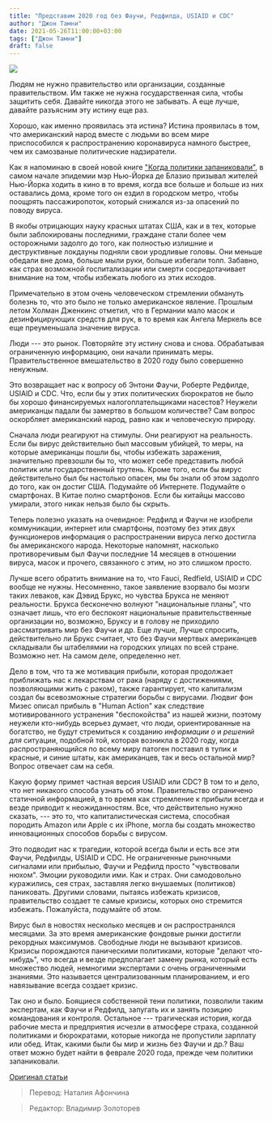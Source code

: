 ```yaml
---
title: "Представим 2020 год без Фаучи, Редфилда, USIAID и CDC"
author: "Джон Тамни"
date: 2021-05-26T11:00:00+03:00
tags: ["Джон Тамни"]
draft: false
---
```

![](https://www.aier.org/wp-content/uploads/2021/05/fairride-800x508.jpg)

Людям не нужно правительство или организации, созданные правительством. Им также не нужна государственная сила, чтобы защитить себя. Давайте никогда этого не забывать. А еще лучше, давайте разъясним эту истину еще раз.

Хорошо, как именно проявилась эта истина? Истина проявилась в том, что американский народ вместе с людьми во всем мире приспособился к распространению коронавируса намного быстрее, чем их самозваные политические надзиратели.

Как я напоминаю в своей новой книге ["Когда политики запаниковали"](https://www.amazon.com/gp/product/1642938378/ref=as_li_qf_asin_il_tl?ie=UTF8&tag=poshilpre06-20&creative=9325&linkCode=as2&creativeASIN=1642938378&linkId=92f977b472571066f3d27ad4998f87b1), в самом начале эпидемии мэр Нью-Йорка де Блазио призывал жителей Нью-Йорка ходить в кино в то время, когда все больше и больше из них оставались дома, кроме того он ездил в городском метро, чтобы поощрять пассажиропоток, который снижался из-за опасений по поводу вируса.

В якобы отрицающих науку красных штатах США, как и в тех, которые были заблокированы последними, граждане стали более чем осторожными задолго до того, как полностью излишние и деструктивные локдауны подняли свои уродливые головы. Они меньше обедали вне дома, больше мыли руки, больше избегали толп. Забавно, как страх возможной госпитализации или смерти сосредотачивает внимание на том, чтобы избежать любого из этих исходов.

Примечательно в этом очень человеческом стремлении обмануть болезнь то, что это было не только американское явление. Прошлым летом Холман Дженкинс отметил, что в Германии мало масок и дезинфицирующих средств для рук, в то время как Ангела Меркель все еще преуменьшала значение вируса.

Люди --- это рынок. Повторяйте эту истину снова и снова. Обрабатывая ограниченную информацию, они начали принимать меры. Правительственное вмешательство в 2020 году было совершенно ненужным.

Это возвращает нас к вопросу об Энтони Фаучи, Роберте Редфилде, USIAID и CDC. Что, если бы у этих политических бюрократов не было бы хорошо финансируемых налогоплательщиками насестов? Неужели американцы падали бы замертво в большом количестве? Сам вопрос оскорбляет американский народ, равно как и человеческую природу.

Сначала люди реагируют на стимулы. Они реагируют на реальность. Если бы вирус действительно был массовым убийцей, то меры, на которые американцы пошли бы, чтобы избежать заражения, значительно превзошли бы то, что может себе представить любой политик или государственный трутень. Кроме того, если бы вирус действительно был бы настолько опасен, мы бы знали об этом задолго до того, как он достиг США. Подумайте об Интернете. Подумайте о смартфонах. В Китае полно смартфонов. Если бы китайцы массово умирали, этого никак нельзя было бы скрыть.

Теперь полезно указать на очевидное: Редфилд и Фаучи не изобрели коммуникации, интернет или смартфоны, поэтому без этих двух функционеров информация о распространении вируса легко достигла бы американского народа. Некоторые напомнят, насколько противоречивым был Фаучи последние 14 месяцев в отношении вируса, масок и прочего, связанного с этим, но это слишком просто.

Лучше всего обратить внимание на то, что Fauci, Redfield, USIAID и CDC вообще не нужны. Несомненно, такое заявление взорвало бы мозги таких леваков, как Дэвид Брукс, но чувства Брукса не меняют реальности.  Брукса бесконечно волнуют "национальные планы", что означает лишь, что его беспокоят национальные правительственные организации но, возможно, Бруксу и в голову не приходило рассматривать мир без Фаучи и др. Еще лучше, Лучше спросить, действительно ли Брукс считает, что без Фаучи мертвых американцев складывали бы штабелямии на городских улицах по всей стране. Возможно нет. На самом деле, определенно нет.

Дело в том, что та же мотивация прибыли, которая продолжает приближать нас к лекарствам от рака (наряду с достижениями, позволяющими жить с раком), также гарантирует, что капитализм создал бы всевозможные стратегии борьбы с вирусами. Людвиг фон Мизес описал прибыль в "Human Action" как следствие мотивированного устранения "беспокойства" из нашей жизни, поэтому неужели кто-нибудь всерьез думает, что люди, ориентированные на богатство, не будут стремиться к созданию *информации о* и *решений для* ситуации, подобной той, которая возникла в 2020 году, когда распространяющийся по всему миру патоген поставил в тупик и красные, и синие штаты, как американцев, так и весь остальной мир? Вопрос отвечает сам на себя.

Какую форму примет частная версия USIAID или CDC? В том то и дело, что нет никакого способа узнать об этом. Правительство ограничено статичной информацией, в то время как стремление к прибыли всегда и везде приводит к неожиданностям. Все, что действительно нужно сказать, --- это то, что капиталистическая система, способная породить Amazon или Apple с их iPhone, могла бы создать множество инновационных способов борьбы с вирусом.

Это подводит нас к трагедии, которой всегда были и есть все эти Фаучи, Редфилды, USIAID и CDC. Не ограниченные рыночными сигналами или прибылью, Фаучи и Редфилд просто "чувствовали нюхом". Эмоции руководили ими. Как и страх. Они самодовольно куражились, сея страх, заставляя легко внушаемых (политиков) паниковать. Другими словами, пытаясь избежать кризисов, правительство создает те самые кризисы, которых оно стремится избежать. Пожалуйста, подумайте об этом.

Вирус был в новостях несколько месяцев и он распространялся месяцами. За это время американские фондовые рынки достигли рекордных максимумов. Свободные люди не вызывают кризисов. Кризисы порождаются паническими политиками, которые "делают что-нибудь", что всегда и везде предполагает замену рынка, который есть множество людей, немногими экспертами с очень ограниченными знаниями. Это называется централизованным планированием, и его навязывание всегда создает кризис.

Так оно и было. Боящиеся собственной тени политики, позволили таким экспертам, как Фаучи и Редфилд, запугать их и занять позицию командования и контроля. Остальное --- трагическая история, когда рабочие места и предприятия исчезли в атмосфере страха, созданной политиками и бюрократами, которые никогда не пропустили зарплату или обед. Итак, какими были бы мир и жизнь без Фаучи и др.? Ваш ответ можно будет найти в феврале 2020 года, прежде чем политики запаниковали.

[Оригинал статьи](https://www.aier.org/article/imagining-year-2020-without-fauci-redfield-usiaid-and-the-cdc/)

> Перевод: Наталия Афончина

> Редактор: Владимир Золоторев
